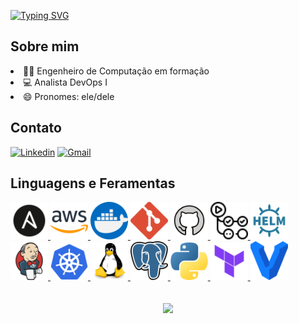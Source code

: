 <!--Welcome-->
  
  <a href="https://git.io/typing-svg"><img src="https://readme-typing-svg.demolab.com?font=Fira+Code&pause=1000&color=70A5FD&width=435&lines=Bem+Vindo+ao+meu+perfil+!!!;Eu+sou+Matheus+Duarte+" alt="Typing SVG" /></a>

<!--Informações Sobre mim-->
## Sobre mim

  <li>👨‍🎓 Engenheiro de Computação em formação</li>
  <li>💻 Analista DevOps I</li>
  <li>😄 Pronomes: ele/dele</li>

<!---Contato--->
## Contato
[![Linkedin](https://img.shields.io/badge/linkedin-0A66C2?style=for-the-badge&logo=linkedin&logoColor=white)](https://www.linkedin.com/in/matheus-duarte-ba0568149/)
[![Gmail](https://img.shields.io/badge/gmail-EA4335?style=for-the-badge&logo=gmail&logoColor=white)](mailto:matheusduartesilv@gmail.com)

<!---Skills--->
## Linguagens e Feramentas
<a title=Ansible href=# >
  <img src=./assets/thumbnails/ansible.svg alt=Ansible width=60 />
</a>
<a title=AWS href=# >
  <img src=./assets/thumbnails/AWS.png alt=AWS width=60 />
</a>
<a title=Docker href=# />
  <img src=./assets/thumbnails/docker.png alt=Docker width=60 heigth= 60 />
</a>
<a title=Git href=# >
  <img src=./assets/thumbnails/git.svg alt=Git width=60 />
</a>
<a title=GitHub href=# >
  <img src=./assets/thumbnails/GitHub.svg alt=GitHub width=60 />
</a>
<a title=GitHudActions href=# >
  <img src=./assets/thumbnails/githubactions.svg alt=GitHudActions width=60 />
</a>
<a title=Helm href=# >
  <img src=./assets/thumbnails/helm.svg alt=helm width=60 />
</a>
<a title=Jenkins href=# >
  <img src=./assets/thumbnails/jenkins-original.svg alt=Jenkins width=60 />
</a>
<a title=Kubernetes href=# />
  <img src=./assets/thumbnails/Kubernetes.png alt=Kubernetes width=60 />
</a>
<a title=Linux href=# >
  <img src=./assets/thumbnails/linux.svg alt=Linux width=60 />
</a>
<a title=Postgresql href=# >
  <img src=./assets/thumbnails/postgresql.svg alt=Postgresql width=60 />
</a>
<a title=Python href=# />
  <img src=./assets/thumbnails/python.png alt=Python width=60 />
</a>
<a title=Terraform href=# >
  <img src=./assets/thumbnails/Terraform.svg alt=Terraform width=60 />
</a>
<a title=Vagrant href=# >
  <img src=./assets/thumbnails/vagrant.svg alt=Vagrant width=60 />
</a>

<div align="center">
  </br>
  </br>
  <a href="https://github.com/MattheusDuarte">
    
  <img height="180em" src="https://github-readme-stats.vercel.app/api/top-langs/?username=MattheusDuarte&layout=compact&langs_count=10&theme=github_dark"/>
    
</div>
